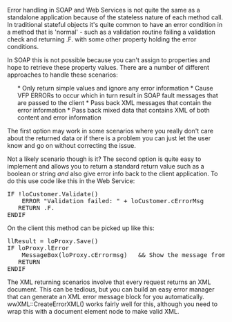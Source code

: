 ﻿Error handling in SOAP and Web Services is not quite the same as a standalone application because of the stateless nature of each method call. In traditional stateful objects it's quite common to have an error condition in a method that is 'normal' - such as a validation routine failing a validation check and returning .F. with some other property holding the error conditions.

In SOAP this is not possible because you can't assign to properties and hope to retrieve these property values. There are a number of different approaches to handle these scenarios:
<ul>
* Only return simple values and ignore any error information
* Cause VFP ERRORs to occur which in turn result in SOAP fault messages that are passed to the client
* Pass back XML messages that contain the error information
* Pass back mixed data that contains XML of both content and error information
</ul>
The first option may work in some scenarios where you really don't care about the returned data or if there is a problem you can just let the user know and go on without correcting the issue.

Not a likely scenario though is it? <g> The second option is quite easy to implement and allows you to return a standard return value such as a boolean or string *and* also give error info back to the client application. To do this use code like this in the Web Service:

<pre>IF !loCustomer.Validate()
    ERROR "Validation failed: " + loCustomer.cErrorMsg
   RETURN .F.
ENDIF
</pre>

On the client this method can be picked up like this:

<pre>llResult = loProxy.Save()
IF loProxy.lError
    MessageBox(loProxy.cErrormsg)   && Show the message from above
   RETURN
ENDIF
</pre>

The XML returning scenarios involve that every request returns an XML document. This can be tedious, but you can build an easy error manager that can generate an XML error message block for you automatically. wwXML::CreateErrorXML() works fairly well for this, although you need to wrap this with a document element node to make valid XML.